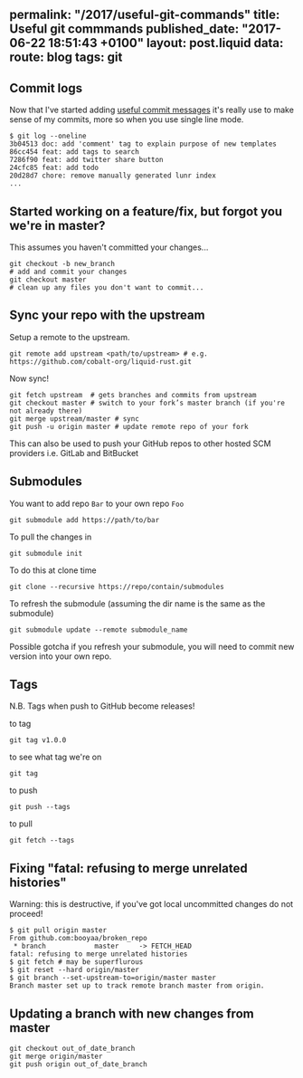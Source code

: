 permalink: "/2017/useful-git-commands"
title: Useful git commmands
published_date: "2017-06-22 18:51:43 +0100"
layout: post.liquid
data:
  route: blog
  tags: git
---
## Commit logs

Now that I've started adding [useful commit messages](/2017/useful-commit-messages.md)
it's really use to make sense of my commits, more so when you use single line 
mode.


```shell
$ git log --oneline
3b04513 doc: add 'comment' tag to explain purpose of new templates
86cc454 feat: add tags to search
7286f90 feat: add twitter share button
24cfc85 feat: add todo
20d28d7 chore: remove manually generated lunr index
...
```

## Started working on a feature/fix, but forgot you we're in master?

This assumes you haven't committed your changes...

```shell
git checkout -b new_branch
# add and commit your changes
git checkout master
# clean up any files you don't want to commit...
```

## Sync your repo with the upstream

Setup a remote to the upstream.

```shell
git remote add upstream <path/to/upstream> # e.g. https://github.com/cobalt-org/liquid-rust.git
```

Now sync!

```shell
git fetch upstream  # gets branches and commits from upstream
git checkout master # switch to your fork’s master branch (if you're not already there)
git merge upstream/master # sync
git push -u origin master # update remote repo of your fork
```

This can also be used to push your GitHub repos to other hosted SCM providers 
i.e. GitLab and BitBucket

## Submodules

You want to add repo `Bar` to your own repo `Foo`

`git submodule add https://path/to/bar`

To pull the changes in

`git submodule init`

To do this at clone time

`git clone --recursive https://repo/contain/submodules`

To refresh the submodule (assuming the dir name is the same as the submodule)

 `git submodule update --remote submodule_name`

Possible gotcha if you refresh your submodule, you will need to commit new
version into your own repo.

## Tags

N.B. Tags when push to GitHub become releases!

to tag

`git tag v1.0.0`

to see what tag we're on

`git tag`

to push

`git push --tags`

to pull

`git fetch --tags`

## Fixing "fatal: refusing to merge unrelated histories"

Warning: this is destructive, if you've got local uncommitted changes do not 
proceed!

```shell
$ git pull origin master
From github.com:booyaa/broken_repo
 * branch            master     -> FETCH_HEAD
fatal: refusing to merge unrelated histories
$ git fetch # may be superflurous
$ git reset --hard origin/master
$ git branch --set-upstream-to=origin/master master
Branch master set up to track remote branch master from origin.
```

## Updating a branch with new changes from master

```shell
git checkout out_of_date_branch
git merge origin/master
git push origin out_of_date_branch
```